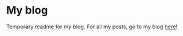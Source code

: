 # My blog

Temporary readme for my blog. For all my posts, go to my blog [here](https://juuzen.github.io)!
